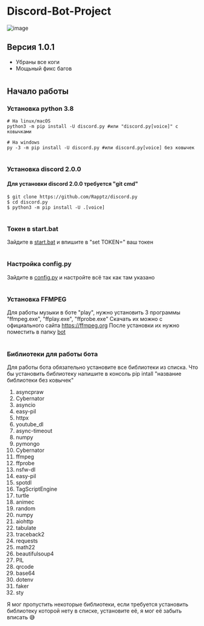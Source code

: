# Discord-Bot-Project
![image](https://img.shields.io/discord/974027749679321138?label=Discord%20Support)
## Версия 1.0.1 
+ Убраны все коги
+ Мощьный фикс багов
#
## Начало работы
### Установка python 3.8
```
# На linux/macOS
python3 -m pip install -U discord.py #или "discord.py[voice]" с ковычками

# На windows
py -3 -m pip install -U discord.py #или discord.py[voice] без ковычек
```
#
### Установка discord 2.0.0
#### Для установки discord 2.0.0  требуется "git cmd"
```
$ git clone https://github.com/Rapptz/discord.py
$ cd discord.py
$ python3 -m pip install -U .[voice]
```
#
### Токен в start.bat
Зайдите в [start.bat](https://github.com/Artur929488/Discord-Bot-Project/blob/main/start.bat) и впишите в "set TOKEN=" ваш токен
#
### Настройка config.py
Зайдите в [config.py](https://github.com/Artur929488/Discord-Bot-Project/blob/main/bot/config.py) и настройте всё так как там указано
#
### Установка FFMPEG
Для работы музыки в боте "play", нужно установить 3 программы "ffmpeg.exe", "ffplay.exe", "ffprobe.exe"
Скачать их можно с официального сайта https://ffmpeg.org
После установки их нужно поместить в папку [bot](https://github.com/Artur929488/Discord-Bot-Project/blob/main/bot)
#
### Библиотеки для работы бота
Для работы бота обязательно установите все библиотеки из списка. Что бы установить библиотеку напишите в консоль pip intall "название библиотеки без ковычек"
1. asyncpraw
2. Cybernator
3. asyncio
4. easy-pil
5. httpx
6. youtube_dl
7. async-timeout
8. numpy
9. pymongo
10. Cybernator
11. ffmpeg
12. ffprobe
13. nsfw-dl
14. easy-pil
15. spotdl
16. TagScriptEngine
17. turtle
18. animec
19. random
20. numpy
21. aiohttp
22. tabulate
23. traceback2
24. requests
25. math22
26. beautifulsoup4
27. PIL
28. qrcode
29. base64
30. dotenv
31. faker
32. sty

Я мог пропустить некоторые библиотеки, если требуется установить библиотеку которой нету в списке, установите её, я мог её забыть вписать 😅

